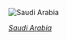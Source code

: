 
![Saudi Arabia](https://www.gstatic.com/prettyearth/assets/full/6073.jpg)

*[Saudi Arabia](https://www.google.com/maps/@28.064217,35.005532,16z/data=!3m1!1e3)*
